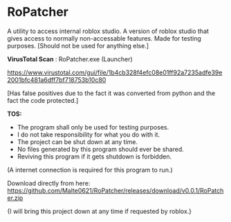 # RoPatcher
A utility to access internal roblox studio. A version of roblox studio that gives access to normally non-accessable features. Made for testing purposes. [Should not be used for anything else.]

**VirusTotal Scan** : RoPatcher.exe (Launcher)

https://www.virustotal.com/gui/file/1b4cb328f4efc08e01ff92a7235adfe39e2001bfc481a6dff7bf718753b10c80

[Has false positives due to the fact it was converted from python and the fact the code protected.]

**TOS:**
* The program shall only be used for testing purposes.
* I do not take responsibility for what you do with it.
* The project can be shut down at any time.
* No files generated by this program should ever be shared.
* Reviving this program if it gets shutdown is forbidden.


(A internet connection is required for this program to run.)

Download directly from here: https://github.com/Malte0621/RoPatcher/releases/download/v0.0.1/RoPatcher.zip

{I will bring this project down at any time if requested by roblox.}